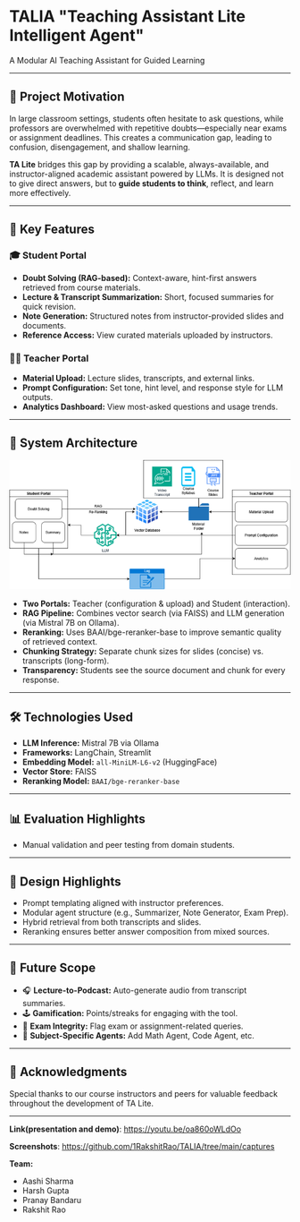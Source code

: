 # TALIA "Teaching Assistant Lite Intelligent Agent"
A Modular AI Teaching Assistant for Guided Learning

---

## 🚀 Project Motivation

In large classroom settings, students often hesitate to ask questions, while professors are overwhelmed with repetitive doubts—especially near exams or assignment deadlines. This creates a communication gap, leading to confusion, disengagement, and shallow learning.

**TA Lite** bridges this gap by providing a scalable, always-available, and instructor-aligned academic assistant powered by LLMs. It is designed not to give direct answers, but to **guide students to think**, reflect, and learn more effectively.

---

## 🧠 Key Features

### 🎓 Student Portal
- **Doubt Solving (RAG-based):** Context-aware, hint-first answers retrieved from course materials.
- **Lecture & Transcript Summarization:** Short, focused summaries for quick revision.
- **Note Generation:** Structured notes from instructor-provided slides and documents.
- **Reference Access:** View curated materials uploaded by instructors.

### 👩‍🏫 Teacher Portal
- **Material Upload:** Lecture slides, transcripts, and external links.
- **Prompt Configuration:** Set tone, hint level, and response style for LLM outputs.
- **Analytics Dashboard:** View most-asked questions and usage trends.

---

## 🔧 System Architecture

![System](https://github.com/1RakshitRao/TALIA/blob/main/SystemArchitecture.png?raw=true)


- **Two Portals:** Teacher (configuration & upload) and Student (interaction).
- **RAG Pipeline:** Combines vector search (via FAISS) and LLM generation (via Mistral 7B on Ollama).
- **Reranking:** Uses BAAI/bge-reranker-base to improve semantic quality of retrieved context.
- **Chunking Strategy:** Separate chunk sizes for slides (concise) vs. transcripts (long-form).
- **Transparency:** Students see the source document and chunk for every response.

---

## 🛠️ Technologies Used

- **LLM Inference:** Mistral 7B via Ollama
- **Frameworks:** LangChain, Streamlit
- **Embedding Model:** `all-MiniLM-L6-v2` (HuggingFace)
- **Vector Store:** FAISS
- **Reranking Model:** `BAAI/bge-reranker-base`

---

## 📊 Evaluation Highlights

- Manual validation and peer testing from domain students.

---

## 🧭 Design Highlights

- Prompt templating aligned with instructor preferences.
- Modular agent structure (e.g., Summarizer, Note Generator, Exam Prep).
- Hybrid retrieval from both transcripts and slides.
- Reranking ensures better answer composition from mixed sources.

---

## 🔮 Future Scope

- 🎧 **Lecture-to-Podcast:** Auto-generate audio from transcript summaries.
- 🕹️ **Gamification:** Points/streaks for engaging with the tool.
- 🚫 **Exam Integrity:** Flag exam or assignment-related queries.
- 🧩 **Subject-Specific Agents:** Add Math Agent, Code Agent, etc.

---

## 🙌 Acknowledgments

Special thanks to our course instructors and peers for valuable feedback throughout the development of TA Lite.

---

**Link(presentation and demo)**: https://youtu.be/oa860oWLdOo

**Screenshots**: https://github.com/1RakshitRao/TALIA/tree/main/captures

**Team:** 
- Aashi Sharma  
- Harsh Gupta  
- Pranay Bandaru  
- Rakshit Rao  

